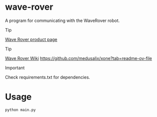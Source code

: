 # wave-rover
A program for communicating with the WaveRover robot.

> [!TIP]
> [Wave Rover product page](https://www.waveshare.com/product/wave-rover.htm)

> [!TIP]
> [Wave Rover Wiki](https://www.waveshare.com/wiki/WAVE_ROVER)
https://github.com/medusalix/xone?tab=readme-ov-file

> [!IMPORTANT]
> Check requirements.txt for dependencies.


# Usage
```python
python main.py
```
